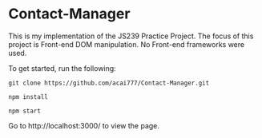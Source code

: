 # Contact-Manager

This is my implementation of the JS239 Practice Project. The focus of this project is Front-end DOM manipulation. No Front-end frameworks were used. 

To get started, run the following:

```
git clone https://github.com/acai777/Contact-Manager.git
```

```
npm install
```

```
npm start
```

Go to http://localhost:3000/ to view the page. 

